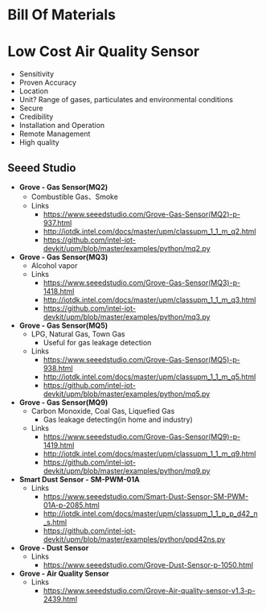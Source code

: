 # Bill Of Materials

# Low Cost Air Quality Sensor

- Sensitivity
- Proven Accuracy
- Location
- Unit? Range of gases, particulates and environmental conditions
- Secure
- Credibility
- Installation and Operation
- Remote Management
- High quality

## Seeed Studio

- __Grove - Gas Sensor(MQ2)__
  - Combustible Gas、Smoke
  - Links
    - https://www.seeedstudio.com/Grove-Gas-Sensor(MQ2)-p-937.html
    - http://iotdk.intel.com/docs/master/upm/classupm_1_1_m_q2.html
    - https://github.com/intel-iot-devkit/upm/blob/master/examples/python/mq2.py
- __Grove - Gas Sensor(MQ3)__
  - Alcohol vapor
  - Links
    - https://www.seeedstudio.com/Grove-Gas-Sensor(MQ3)-p-1418.html
    - http://iotdk.intel.com/docs/master/upm/classupm_1_1_m_q3.html
    - https://github.com/intel-iot-devkit/upm/blob/master/examples/python/mq3.py
- __Grove - Gas Sensor(MQ5)__
  - LPG, Natural Gas, Town Gas
    - Useful for gas leakage detection
  - Links
    - https://www.seeedstudio.com/Grove-Gas-Sensor(MQ5)-p-938.html
    - http://iotdk.intel.com/docs/master/upm/classupm_1_1_m_q5.html
    - https://github.com/intel-iot-devkit/upm/blob/master/examples/python/mq5.py
- __Grove - Gas Sensor(MQ9)__
  - Carbon Monoxide, Coal Gas, Liquefied Gas
    - Gas leakage detecting(in home and industry)
  - Links
    - https://www.seeedstudio.com/Grove-Gas-Sensor(MQ9)-p-1419.html
    - http://iotdk.intel.com/docs/master/upm/classupm_1_1_m_q9.html
    - https://github.com/intel-iot-devkit/upm/blob/master/examples/python/mq9.py
- __Smart Dust Sensor - SM-PWM-01A__
  - Links
    - https://www.seeedstudio.com/Smart-Dust-Sensor-SM-PWM-01A-p-2085.html
    - http://iotdk.intel.com/docs/master/upm/classupm_1_1_p_p_d42_n_s.html
    - https://github.com/intel-iot-devkit/upm/blob/master/examples/python/ppd42ns.py
- __Grove - Dust Sensor__
  - Links
    - https://www.seeedstudio.com/Grove-Dust-Sensor-p-1050.html
- __Grove - Air Quality Sensor__
  - Links
    - https://www.seeedstudio.com/Grove-Air-quality-sensor-v1.3-p-2439.html


